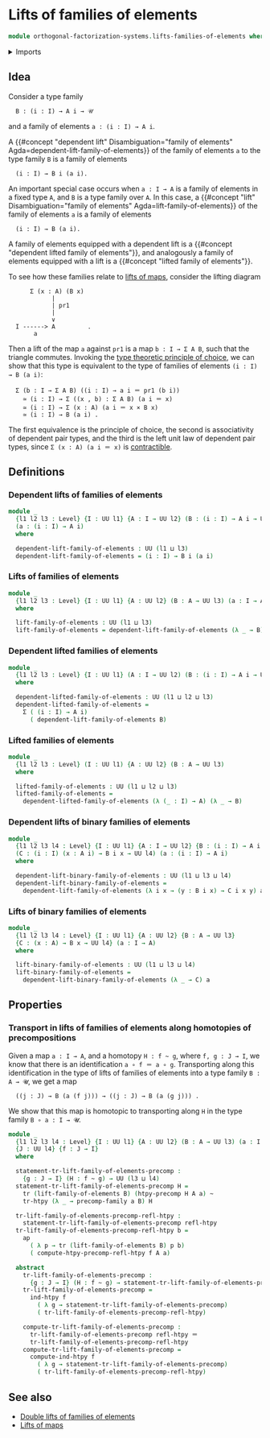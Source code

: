# Lifts of families of elements

```agda
module orthogonal-factorization-systems.lifts-families-of-elements where
```

<details><summary>Imports</summary>

```agda
open import foundation.action-on-identifications-functions
open import foundation.dependent-pair-types
open import foundation.homotopies
open import foundation.homotopy-induction
open import foundation.identity-types
open import foundation.precomposition-functions
open import foundation.precomposition-type-families
open import foundation.transport-along-homotopies
open import foundation.transport-along-identifications
open import foundation.universe-levels
```

</details>

## Idea

Consider a type family

```text
  B : (i : I) → A i → 𝒰
```

and a family of elements `a : (i : I) → A i`.

A
{{#concept "dependent lift" Disambiguation="family of elements" Agda=dependent-lift-family-of-elements}}
of the family of elements `a` to the type family `B` is a family of elements

```text
  (i : I) → B i (a i).
```

An important special case occurs when `a : I → A` is a family of elements in a
fixed type `A`, and `B` is a type family over `A`. In this case, a
{{#concept "lift" Disambiguation="family of elements" Agda=lift-family-of-elements}}
of the family of elements `a` is a family of elements

```text
  (i : I) → B (a i).
```

A family of elements equipped with a dependent lift is a
{{#concept "dependent lifted family of elements"}}, and analogously a family of
elements equipped with a lift is a {{#concept "lifted family of elements"}}.

To see how these families relate to
[lifts of maps](orthogonal-factorization-systems.lifts-maps.md), consider the
lifting diagram

```text
      Σ (x : A) (B x)
            |
            | pr1
            |
            ∨
  I ------> A         .
       a
```

Then a lift of the map `a` against `pr1` is a map `b : I → Σ A B`, such that the
triangle commutes. Invoking the
[type theoretic principle of choice](foundation.type-theoretic-principle-of-choice.md),
we can show that this type is equivalent to the type of families of elements
`(i : I) → B (a i)`:

```text
  Σ (b : I → Σ A B) ((i : I) → a i ＝ pr1 (b i))
    ≃ (i : I) → Σ ((x , b) : Σ A B) (a i ＝ x)
    ≃ (i : I) → Σ (x : A) (a i ＝ x × B x)
    ≃ (i : I) → B (a i) .
```

The first equivalence is the principle of choice, the second is associativity of
dependent pair types, and the third is the left unit law of dependent pair
types, since `Σ (x : A) (a i ＝ x)` is
[contractible](foundation.contractible-types.md).

## Definitions

### Dependent lifts of families of elements

```agda
module _
  {l1 l2 l3 : Level} {I : UU l1} {A : I → UU l2} (B : (i : I) → A i → UU l3)
  (a : (i : I) → A i)
  where

  dependent-lift-family-of-elements : UU (l1 ⊔ l3)
  dependent-lift-family-of-elements = (i : I) → B i (a i)
```

### Lifts of families of elements

```agda
module _
  {l1 l2 l3 : Level} {I : UU l1} {A : UU l2} (B : A → UU l3) (a : I → A)
  where

  lift-family-of-elements : UU (l1 ⊔ l3)
  lift-family-of-elements = dependent-lift-family-of-elements (λ _ → B) a
```

### Dependent lifted families of elements

```agda
module _
  {l1 l2 l3 : Level} {I : UU l1} (A : I → UU l2) (B : (i : I) → A i → UU l3)
  where

  dependent-lifted-family-of-elements : UU (l1 ⊔ l2 ⊔ l3)
  dependent-lifted-family-of-elements =
    Σ ( (i : I) → A i)
      ( dependent-lift-family-of-elements B)
```

### Lifted families of elements

```agda
module _
  {l1 l2 l3 : Level} (I : UU l1) {A : UU l2} (B : A → UU l3)
  where

  lifted-family-of-elements : UU (l1 ⊔ l2 ⊔ l3)
  lifted-family-of-elements =
    dependent-lifted-family-of-elements (λ (_ : I) → A) (λ _ → B)
```

### Dependent lifts of binary families of elements

```agda
module _
  {l1 l2 l3 l4 : Level} {I : UU l1} {A : I → UU l2} {B : (i : I) → A i → UU l3}
  (C : (i : I) (x : A i) → B i x → UU l4) (a : (i : I) → A i)
  where

  dependent-lift-binary-family-of-elements : UU (l1 ⊔ l3 ⊔ l4)
  dependent-lift-binary-family-of-elements =
    dependent-lift-family-of-elements (λ i x → (y : B i x) → C i x y) a
```

### Lifts of binary families of elements

```agda
module _
  {l1 l2 l3 l4 : Level} {I : UU l1} {A : UU l2} {B : A → UU l3}
  {C : (x : A) → B x → UU l4} (a : I → A)
  where

  lift-binary-family-of-elements : UU (l1 ⊔ l3 ⊔ l4)
  lift-binary-family-of-elements =
    dependent-lift-binary-family-of-elements (λ _ → C) a
```

## Properties

### Transport in lifts of families of elements along homotopies of precompositions

Given a map `a : I → A`, and a homotopy `H : f ~ g`, where `f, g : J → I`, we
know that there is an identification `a ∘ f ＝ a ∘ g`. Transporting along this
identification in the type of lifts of families of elements into a type family
`B : A → 𝓤`, we get a map

```text
  ((j : J) → B (a (f j))) → ((j : J) → B (a (g j))) .
```

We show that this map is homotopic to transporting along `H` in the type family
`B ∘ a : I → 𝓤`.

```agda
module _
  {l1 l2 l3 l4 : Level} {I : UU l1} {A : UU l2} (B : A → UU l3) (a : I → A)
  {J : UU l4} {f : J → I}
  where

  statement-tr-lift-family-of-elements-precomp :
    {g : J → I} (H : f ~ g) → UU (l3 ⊔ l4)
  statement-tr-lift-family-of-elements-precomp H =
    tr (lift-family-of-elements B) (htpy-precomp H A a) ~
    tr-htpy (λ _ → precomp-family a B) H

  tr-lift-family-of-elements-precomp-refl-htpy :
    statement-tr-lift-family-of-elements-precomp refl-htpy
  tr-lift-family-of-elements-precomp-refl-htpy b =
    ap
      ( λ p → tr (lift-family-of-elements B) p b)
      ( compute-htpy-precomp-refl-htpy f A a)

  abstract
    tr-lift-family-of-elements-precomp :
      {g : J → I} (H : f ~ g) → statement-tr-lift-family-of-elements-precomp H
    tr-lift-family-of-elements-precomp =
      ind-htpy f
        ( λ g → statement-tr-lift-family-of-elements-precomp)
        ( tr-lift-family-of-elements-precomp-refl-htpy)

    compute-tr-lift-family-of-elements-precomp :
      tr-lift-family-of-elements-precomp refl-htpy ＝
      tr-lift-family-of-elements-precomp-refl-htpy
    compute-tr-lift-family-of-elements-precomp =
      compute-ind-htpy f
        ( λ g → statement-tr-lift-family-of-elements-precomp)
        ( tr-lift-family-of-elements-precomp-refl-htpy)
```

## See also

- [Double lifts of families of elements](orthogonal-factorization-systems.double-lifts-families-of-elements.md)
- [Lifts of maps](orthogonal-factorization-systems.lifts-maps.md)
